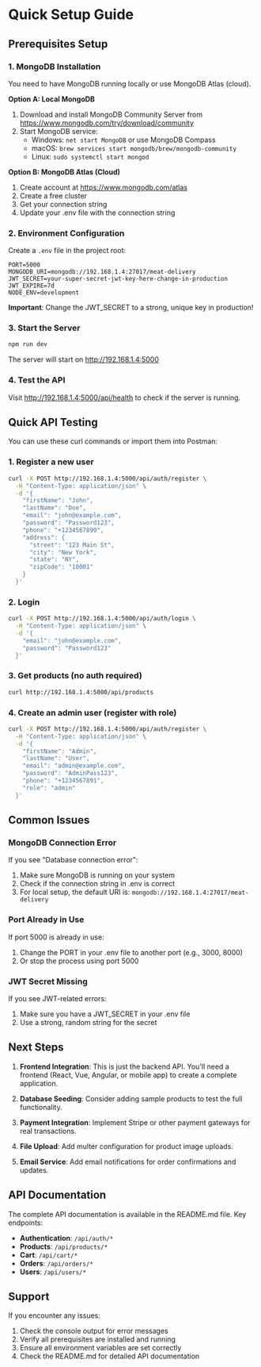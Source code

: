 # Quick Setup Guide

## Prerequisites Setup

### 1. MongoDB Installation
You need to have MongoDB running locally or use MongoDB Atlas (cloud).

**Option A: Local MongoDB**
1. Download and install MongoDB Community Server from https://www.mongodb.com/try/download/community
2. Start MongoDB service:
   - Windows: `net start MongoDB` or use MongoDB Compass
   - macOS: `brew services start mongodb/brew/mongodb-community`
   - Linux: `sudo systemctl start mongod`

**Option B: MongoDB Atlas (Cloud)**
1. Create account at https://www.mongodb.com/atlas
2. Create a free cluster
3. Get your connection string
4. Update your .env file with the connection string

### 2. Environment Configuration
Create a `.env` file in the project root:

```env
PORT=5000
MONGODB_URI=mongodb://192.168.1.4:27017/meat-delivery
JWT_SECRET=your-super-secret-jwt-key-here-change-in-production
JWT_EXPIRE=7d
NODE_ENV=development
```

**Important**: Change the JWT_SECRET to a strong, unique key in production!

### 3. Start the Server
```bash
npm run dev
```

The server will start on http://192.168.1.4:5000

### 4. Test the API
Visit http://192.168.1.4:5000/api/health to check if the server is running.

## Quick API Testing

You can use these curl commands or import them into Postman:

### 1. Register a new user
```bash
curl -X POST http://192.168.1.4:5000/api/auth/register \
  -H "Content-Type: application/json" \
  -d '{
    "firstName": "John",
    "lastName": "Doe",
    "email": "john@example.com",
    "password": "Password123",
    "phone": "+1234567890",
    "address": {
      "street": "123 Main St",
      "city": "New York",
      "state": "NY",
      "zipCode": "10001"
    }
  }'
```

### 2. Login
```bash
curl -X POST http://192.168.1.4:5000/api/auth/login \
  -H "Content-Type: application/json" \
  -d '{
    "email": "john@example.com",
    "password": "Password123"
  }'
```

### 3. Get products (no auth required)
```bash
curl http://192.168.1.4:5000/api/products
```

### 4. Create an admin user (register with role)
```bash
curl -X POST http://192.168.1.4:5000/api/auth/register \
  -H "Content-Type: application/json" \
  -d '{
    "firstName": "Admin",
    "lastName": "User",
    "email": "admin@example.com",
    "password": "AdminPass123",
    "phone": "+1234567891",
    "role": "admin"
  }'
```

## Common Issues

### MongoDB Connection Error
If you see "Database connection error":
1. Make sure MongoDB is running on your system
2. Check if the connection string in .env is correct
3. For local setup, the default URI is: `mongodb://192.168.1.4:27017/meat-delivery`

### Port Already in Use
If port 5000 is already in use:
1. Change the PORT in your .env file to another port (e.g., 3000, 8000)
2. Or stop the process using port 5000

### JWT Secret Missing
If you see JWT-related errors:
1. Make sure you have a JWT_SECRET in your .env file
2. Use a strong, random string for the secret

## Next Steps

1. **Frontend Integration**: This is just the backend API. You'll need a frontend (React, Vue, Angular, or mobile app) to create a complete application.

2. **Database Seeding**: Consider adding sample products to test the full functionality.

3. **Payment Integration**: Implement Stripe or other payment gateways for real transactions.

4. **File Upload**: Add multer configuration for product image uploads.

5. **Email Service**: Add email notifications for order confirmations and updates.

## API Documentation

The complete API documentation is available in the README.md file. Key endpoints:

- **Authentication**: `/api/auth/*`
- **Products**: `/api/products/*`
- **Cart**: `/api/cart/*`
- **Orders**: `/api/orders/*`
- **Users**: `/api/users/*`

## Support

If you encounter any issues:
1. Check the console output for error messages
2. Verify all prerequisites are installed and running
3. Ensure all environment variables are set correctly
4. Check the README.md for detailed API documentation